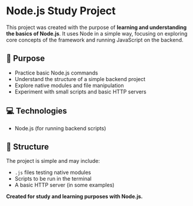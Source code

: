 # Node.js Study Project

This project was created with the purpose of **learning and understanding the basics of Node.js**. It uses Node in a simple way, focusing on exploring core concepts of the framework and running JavaScript on the backend.

## 🧠 Purpose

- Practice basic Node.js commands
- Understand the structure of a simple backend project
- Explore native modules and file manipulation
- Experiment with small scripts and basic HTTP servers

## 💻 Technologies

- Node.js (for running backend scripts)

## 📂 Structure

The project is simple and may include:

- `.js` files testing native modules
- Scripts to be run in the terminal
- A basic HTTP server (in some examples)

**Created for study and learning purposes with Node.js.**